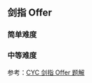 ## 剑指 Offer

### 简单难度


### 中等难度

参考：[CYC  剑指 Offer 题解](https://github.com/CyC2018/CS-Notes/blob/master/notes/剑指%20Offer%20题解%20-%20目录.md)